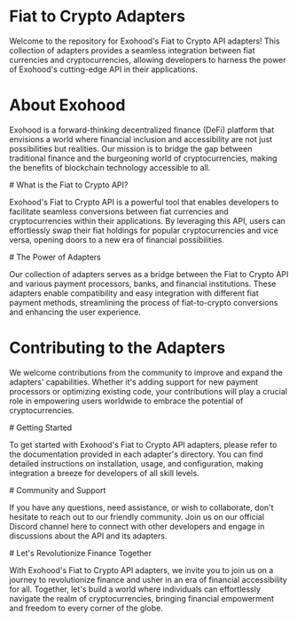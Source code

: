 # Fiat to Crypto Adapters

Welcome to the repository for Exohood's Fiat to Crypto API adapters! This collection of adapters provides a seamless integration between fiat currencies and cryptocurrencies, allowing developers to harness the power of Exohood's cutting-edge API in their applications.

# About Exohood

Exohood is a forward-thinking decentralized finance (DeFi) platform that envisions a world where financial inclusion and accessibility are not just possibilities but realities. Our mission is to bridge the gap between traditional finance and the burgeoning world of cryptocurrencies, making the benefits of blockchain technology accessible to all.

# What is the Fiat to Crypto API?

Exohood's Fiat to Crypto API is a powerful tool that enables developers to facilitate seamless conversions between fiat currencies and cryptocurrencies within their applications. By leveraging this API, users can effortlessly swap their fiat holdings for popular cryptocurrencies and vice versa, opening doors to a new era of financial possibilities.

# The Power of Adapters

Our collection of adapters serves as a bridge between the Fiat to Crypto API and various payment processors, banks, and financial institutions. These adapters enable compatibility and easy integration with different fiat payment methods, streamlining the process of fiat-to-crypto conversions and enhancing the user experience.

# Contributing to the Adapters

We welcome contributions from the community to improve and expand the adapters' capabilities. Whether it's adding support for new payment processors or optimizing existing code, your contributions will play a crucial role in empowering users worldwide to embrace the potential of cryptocurrencies.

# Getting Started

To get started with Exohood's Fiat to Crypto API adapters, please refer to the documentation provided in each adapter's directory. You can find detailed instructions on installation, usage, and configuration, making integration a breeze for developers of all skill levels.

# Community and Support

If you have any questions, need assistance, or wish to collaborate, don't hesitate to reach out to our friendly community. Join us on our official Discord channel here to connect with other developers and engage in discussions about the API and its adapters.

# Let's Revolutionize Finance Together

With Exohood's Fiat to Crypto API adapters, we invite you to join us on a journey to revolutionize finance and usher in an era of financial accessibility for all. Together, let's build a world where individuals can effortlessly navigate the realm of cryptocurrencies, bringing financial empowerment and freedom to every corner of the globe.
